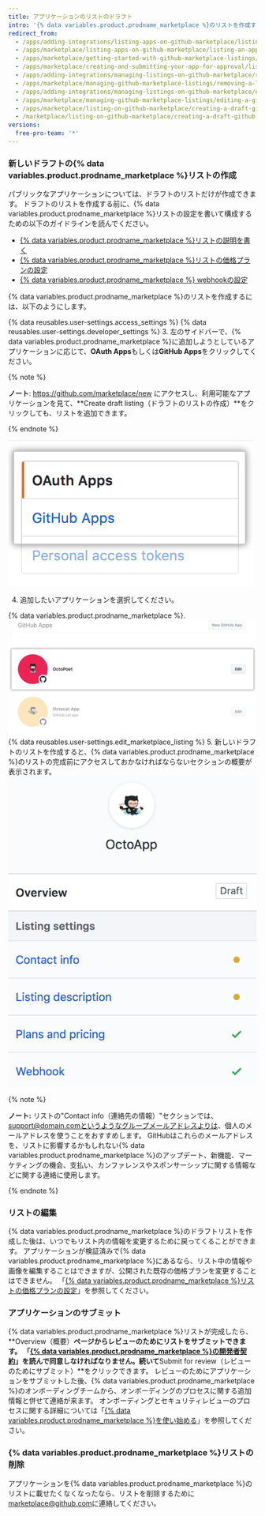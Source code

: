 ```yaml
---
title: アプリケーションのリストのドラフト
intro: '{% data variables.product.prodname_marketplace %}のリストを作成すると、GitHubは承認のためにアプリケーションがサブミットされるまで、そのリストをドラフトモードで保存します。 このリストは、顧客に対してアプリケーションがどのように使えるのかを示します。'
redirect_from:
  - /apps/adding-integrations/listing-apps-on-github-marketplace/listing-an-app-on-github-marketplace/
  - /apps/marketplace/listing-apps-on-github-marketplace/listing-an-app-on-github-marketplace/
  - /apps/marketplace/getting-started-with-github-marketplace-listings/listing-an-app-on-github-marketplace/
  - /apps/marketplace/creating-and-submitting-your-app-for-approval/listing-an-app-on-github-marketplace/
  - /apps/adding-integrations/managing-listings-on-github-marketplace/removing-a-listing-from-github-marketplace/
  - /apps/marketplace/managing-github-marketplace-listings/removing-a-listing-from-github-marketplace/
  - /apps/adding-integrations/managing-listings-on-github-marketplace/editing-a-github-marketplace-listing/
  - /apps/marketplace/managing-github-marketplace-listings/editing-a-github-marketplace-listing/
  - /apps/marketplace/listing-on-github-marketplace/creating-a-draft-github-marketplace-listing/
  - /marketplace/listing-on-github-marketplace/creating-a-draft-github-marketplace-listing
versions:
  free-pro-team: '*'
---
```




### 新しいドラフトの{% data variables.product.prodname_marketplace %}リストの作成

パブリックなアプリケーションについては、ドラフトのリストだけが作成できます。 ドラフトのリストを作成する前に、{% data variables.product.prodname_marketplace %}リストの設定を書いて構成するための以下のガイドラインを読んでください。

* [{% data variables.product.prodname_marketplace %}リストの説明を書く](/marketplace/listing-on-github-marketplace/writing-github-marketplace-listing-descriptions/)
* [{% data variables.product.prodname_marketplace %}リストの価格プランの設定](/marketplace/listing-on-github-marketplace/setting-a-github-marketplace-listing-s-pricing-plan/)
* [{% data variables.product.prodname_marketplace %} webhookの設定](/marketplace/listing-on-github-marketplace/configuring-the-github-marketplace-webhook/)

{% data variables.product.prodname_marketplace %}のリストを作成するには、以下のようにします。

{% data reusables.user-settings.access_settings %}
{% data reusables.user-settings.developer_settings %}
3. 左のサイドバーで、{% data variables.product.prodname_marketplace %}に追加しようとしているアプリケーションに応じて、**OAuth Apps**もしくは**GitHub Apps**をクリックしてください。

  {% note %}

  **ノート**: https://github.com/marketplace/new にアクセスし、利用可能なアプリケーションを見て、**Create draft listing（ドラフトのリストの作成）**をクリックしても、リストを追加できます。

  {% endnote %}

  ![アプリケーションの種類の選択](/assets/images/settings/apps_choose_app.png)

4. 追加したいアプリケーションを選択してください。

{% data variables.product.prodname_marketplace %}.
![{% data variables.product.prodname_marketplace %}リストのアプリケーションの選択](/assets/images/github-apps/github_apps_select-app.png)
{% data reusables.user-settings.edit_marketplace_listing %}
5. 新しいドラフトのリストを作成すると、{% data variables.product.prodname_marketplace %}のリストの完成前にアクセスしておかなければならないセクションの概要が表示されます。 ![GitHub Marketplaceのリスト](/assets/images/marketplace/marketplace_listing_overview.png)


{% note %}

**ノート:** リストの"Contact info（連絡先の情報）"セクションでは、support@domain.comというようなグループメールアドレスよりは、個人のメールアドレスを使うことをおすすめします。 GitHubはこれらのメールアドレスを、リストに影響するかもしれない{% data variables.product.prodname_marketplace %}のアップデート、新機能、マーケティングの機会、支払い、カンファレンスやスポンサーシップに関する情報などに関する連絡に使用します。

{% endnote %}

### リストの編集

{% data variables.product.prodname_marketplace %}のドラフトリストを作成した後は、いつでもリスト内の情報を変更するために戻ってくることができます。 アプリケーションが検証済みで{% data variables.product.prodname_marketplace %}にあるなら、リスト中の情報や画像を編集することはできますが、公開された既存の価格プランを変更することはできません。 「[{% data variables.product.prodname_marketplace %}リストの価格プランの設定](/marketplace/listing-on-github-marketplace/setting-a-github-marketplace-listing-s-pricing-plan/)」を参照してください。

### アプリケーションのサブミット

{% data variables.product.prodname_marketplace %}リストが完成したら、**Overview（概要）**ページからレビューのためにリストをサブミットできます。 「[{% data variables.product.prodname_marketplace %}の開発者契約](/articles/github-marketplace-developer-agreement/)」を読んで同意しなければなりません。続いて**Submit for review（レビューのためにサブミット）**をクリックできます。 レビューのためにアプリケーションをサブミットした後、{% data variables.product.prodname_marketplace %}のオンボーディングチームから、オンボーディングのプロセスに関する追加情報と併せて連絡が来ます。 オンボーディングとセキュリティレビューのプロセスに関する詳細については「[{% data variables.product.prodname_marketplace %}を使い始める](/marketplace/getting-started/)」を参照してください。

### {% data variables.product.prodname_marketplace %}リストの削除

アプリケーションを{% data variables.product.prodname_marketplace %}のリストに載せたくなくなったなら、リストを削除するために[marketplace@github.com](mailto:marketplace@github.com)に連絡してください。
